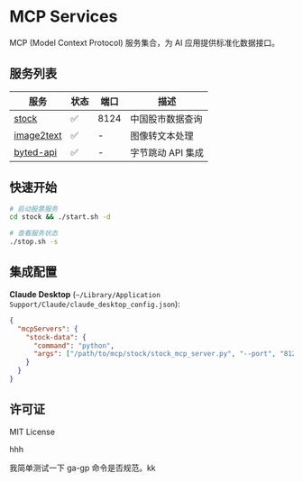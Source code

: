 # MCP Services

MCP (Model Context Protocol) 服务集合，为 AI 应用提供标准化数据接口。

## 服务列表

| 服务 | 状态 | 端口 | 描述 |
|------|------|------|------|
| [stock](stock) | ✅ | 8124 | 中国股市数据查询 |
| [image2text](image2text) | ✅ | - | 图像转文本处理 |
| [byted-api](byted-api) | ✅ | - | 字节跳动 API 集成 |

## 快速开始

```bash
# 启动股票服务
cd stock && ./start.sh -d

# 查看服务状态
./stop.sh -s
```

## 集成配置

**Claude Desktop** (`~/Library/Application Support/Claude/claude_desktop_config.json`):

```json
{
  "mcpServers": {
    "stock-data": {
      "command": "python",
      "args": ["/path/to/mcp/stock/stock_mcp_server.py", "--port", "8124"]
    }
  }
}
```

## 许可证

MIT License

hhh

我简单测试一下 ga-gp 命令是否规范。kk 
